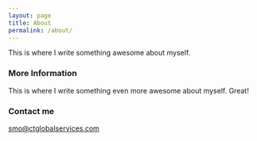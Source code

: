 ```yaml
---
layout: page
title: About
permalink: /about/
---
```


This is where I write something awesome about myself.

### More Information

This is where I write something even more awesome about myself. Great!

### Contact me

[smo@ctglobalservices.com](mailto:smo@ctglobalservices.com)